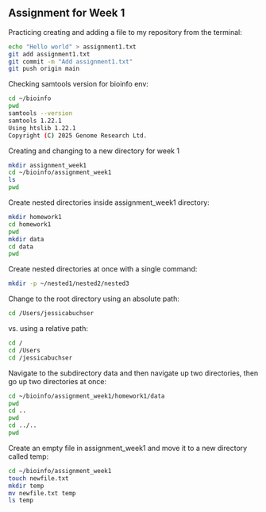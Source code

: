 ## Assignment for Week 1 ##

Practicing creating and adding a file to my repository from the terminal:

```bash
echo "Hello world" > assignment1.txt
git add assignment1.txt
git commit -m "Add assignment1.txt"
git push origin main
```

Checking samtools version for bioinfo env:
```bash
cd ~/bioinfo
pwd
samtools --version
samtools 1.22.1
Using htslib 1.22.1
Copyright (C) 2025 Genome Research Ltd.
```

Creating and changing to a new directory for week 1
```bash
mkdir assignment_week1
cd ~/bioinfo/assignment_week1
ls
pwd
```
Create nested directories inside assignment_week1 directory:

```bash
mkdir homework1
cd homework1
pwd
mkdir data 
cd data
pwd
```
Create nested directories at once with a single command: 
```bash
mkdir -p ~/nested1/nested2/nested3
```
Change to the root directory using an absolute path:
```bash
cd /Users/jessicabuchser
```
vs. using a relative path:

```bash
cd /
cd /Users
cd /jessicabuchser
```
Navigate to the subdirectory data and then navigate up two directories, then go up two directories at once:

```bash
cd ~/bioinfo/assignment_week1/homework1/data
pwd
cd ..
pwd
cd ../..
pwd
```
Create an empty file in assignment_week1 and move it to a new directory called temp:

```bash
cd ~/bioinfo/assignment_week1
touch newfile.txt
mkdir temp
mv newfile.txt temp
ls temp
```
